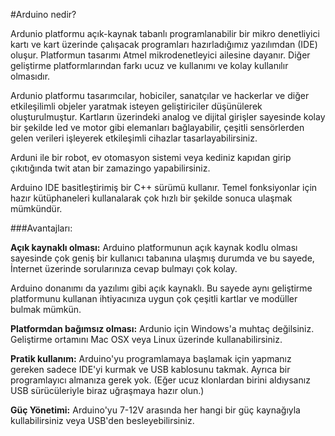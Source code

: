 #Arduino nedir?

Ardunio platformu açık-kaynak tabanlı programlanabilir bir mikro denetliyici kartı ve kart üzerinde çalışacak programları hazırladığımız yazılımdan (IDE) oluşur. Platformun tasarımı Atmel mikrodenetleyici ailesine dayanır. Diğer geliştirme platformlarından farkı ucuz ve kullanımı ve kolay kullanılır olmasıdır.

Ardunio platformu tasarımcılar, hobiciler, sanatçılar ve hackerlar ve diğer etkileşilimli objeler yaratmak isteyen geliştiriciler düşünülerek oluşturulmuştur. Kartların üzerindeki analog ve dijital girişler sayesinde kolay bir şekilde led ve motor gibi elemanları bağlayabilir, çeşitli sensörlerden gelen verileri işleyerek etkileşimli cihazlar tasarlayabilirsiniz.

Arduni ile bir robot, ev otomasyon sistemi veya kediniz kapıdan girip çıkıtığında twit atan bir zamazingo yapabilirsiniz.

Arduino IDE basitleştirimiş bir C++ sürümü kullanır. Temel fonksiyonlar için hazır kütüphaneleri kullanalarak çok hızlı bir şekilde sonuca ulaşmak mümkündür.


###Avantajları:

**Açık kaynaklı olması:** Arduino platformunun açık kaynak kodlu olması sayesinde çok geniş bir kullanıcı tabanına ulaşmış durumda ve bu sayede, İnternet üzerinde sorularınıza cevap bulmayı çok kolay.

Arduino donanımı da yazılımı gibi açık kaynaklı. Bu sayede aynı geliştirme platformunu kullanan ihtiyacınıza uygun çok çeşitli kartlar ve modüller bulmak mümkün.

**Platformdan bağımsız olması:** Ardunio için Windows'a muhtaç değilsiniz. Geliştirme ortamını Mac OSX veya Linux üzerinde kullanabilirsiniz.

**Pratik kullanım:** Arduino'yu programlamaya başlamak için yapmanız gereken sadece IDE'yi kurmak ve USB kablosunu takmak. Ayrıca bir programlayıcı almanıza gerek yok. (Eğer ucuz klonlardan birini aldıysanız USB sürücüleriyle biraz uğraşmaya hazır olun.)

**Güç Yönetimi:** Arduino'yu 7-12V arasında her hangi bir güç kaynağıyla kullabilirsiniz veya USB'den besleyebilirsiniz.


